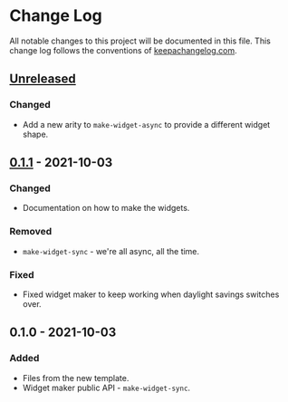 # Change Log
All notable changes to this project will be documented in this file. This change log follows the conventions of [keepachangelog.com](http://keepachangelog.com/).

## [Unreleased]
### Changed
- Add a new arity to `make-widget-async` to provide a different widget shape.

## [0.1.1] - 2021-10-03
### Changed
- Documentation on how to make the widgets.

### Removed
- `make-widget-sync` - we're all async, all the time.

### Fixed
- Fixed widget maker to keep working when daylight savings switches over.

## 0.1.0 - 2021-10-03
### Added
- Files from the new template.
- Widget maker public API - `make-widget-sync`.

[Unreleased]: https://sourcehost.site/your-name/projecteuler/compare/0.1.1...HEAD
[0.1.1]: https://sourcehost.site/your-name/projecteuler/compare/0.1.0...0.1.1

